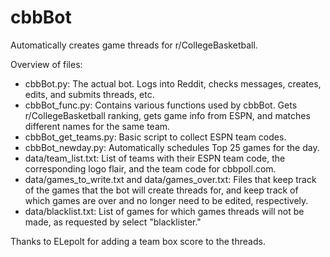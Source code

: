 # cbbBot
Automatically creates game threads for r/CollegeBasketball.

Overview of files:
- cbbBot.py: The actual bot. Logs into Reddit, checks messages, creates, edits, and submits threads, etc.
- cbbBot_func.py: Contains various functions used by cbbBot. Gets r/CollegeBasketball ranking, gets game info from ESPN, and matches different names for the same team.
- cbbBot_get_teams.py: Basic script to collect ESPN team codes.
- cbbBot_newday.py: Automatically schedules Top 25 games for the day.
- data/team_list.txt: List of teams with their ESPN team code, the corresponding logo flair, and the team code for cbbpoll.com.
- data/games_to_write.txt and data/games_over.txt: Files that keep track of the games that the bot will create threads for, and keep track of which games are over and no longer need to be edited, respectively.
- data/blacklist.txt: List of games for which games threads will not be made, as requested by select "blacklister."

Thanks to ELepolt for adding a team box score to the threads.
